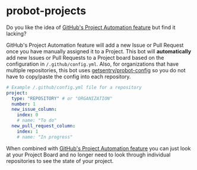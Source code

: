 # probot-projects

Do you like the idea of [GitHub's Project Automation feature](https://github.com/blog/2458-keep-your-project-boards-up-to-date-automatically)
but find it lacking?

GitHub's Project Automation feature will add a new Issue or Pull Request once you have manually assigned it to a Project. This bot will **automatically** add new Issues or Pull Requests to a Project board based on the configuration in `/.github/config.yml`. Also, for organizations that have multiple repositories, this bot uses [getsentry/probot-config](https://github.com/getsentry/probot-config) so you do not have to copy/paste the config into each repository.


```yaml
# Example /.github/config.yml file for a repository
project:
  type: "REPOSITORY" # or "ORGANIZATION"
  number: 1
  new_issue_column:
    index: 0
    # name: "To do"
  new_pull_request_column:
    index: 1
    # name: "In progress"
```

When combined with [GitHub's Project Automation feature](https://github.com/blog/2458-keep-your-project-boards-up-to-date-automatically)
you can just look at your Project Board and no longer need to look through individual repositories to see the state of your project.
